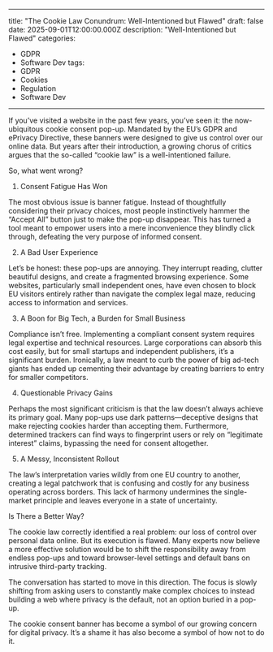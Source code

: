 
---
title: "The Cookie Law Conundrum: Well-Intentioned but Flawed"
draft: false
date: 2025-09-01T12:00:00.000Z
description: "Well-Intentioned but Flawed"
categories:
  - GDPR
  - Software Dev
tags:
  - GDPR
  - Cookies
  - Regulation
  - Software Dev
---

If you’ve visited a website in the past few years, you’ve seen it: the now-ubiquitous cookie consent pop-up. Mandated by the EU’s GDPR and ePrivacy Directive, these banners were designed to give us control over our online data. But years after their introduction, a growing chorus of critics argues that the so-called “cookie law” is a well-intentioned failure.

So, what went wrong?

1. Consent Fatigue Has Won

The most obvious issue is banner fatigue. Instead of thoughtfully considering their privacy choices, most people instinctively hammer the “Accept All” button just to make the pop-up disappear. This has turned a tool meant to empower users into a mere inconvenience they blindly click through, defeating the very purpose of informed consent.

2. A Bad User Experience

Let’s be honest: these pop-ups are annoying. They interrupt reading, clutter beautiful designs, and create a fragmented browsing experience. Some websites, particularly small independent ones, have even chosen to block EU visitors entirely rather than navigate the complex legal maze, reducing access to information and services.

3. A Boon for Big Tech, a Burden for Small Business

Compliance isn’t free. Implementing a compliant consent system requires legal expertise and technical resources. Large corporations can absorb this cost easily, but for small startups and independent publishers, it’s a significant burden. Ironically, a law meant to curb the power of big ad-tech giants has ended up cementing their advantage by creating barriers to entry for smaller competitors.

4. Questionable Privacy Gains

Perhaps the most significant criticism is that the law doesn’t always achieve its primary goal. Many pop-ups use dark patterns—deceptive designs that make rejecting cookies harder than accepting them. Furthermore, determined trackers can find ways to fingerprint users or rely on “legitimate interest” claims, bypassing the need for consent altogether.

5. A Messy, Inconsistent Rollout

The law’s interpretation varies wildly from one EU country to another, creating a legal patchwork that is confusing and costly for any business operating across borders. This lack of harmony undermines the single-market principle and leaves everyone in a state of uncertainty.

Is There a Better Way?

The cookie law correctly identified a real problem: our loss of control over personal data online. But its execution is flawed. Many experts now believe a more effective solution would be to shift the responsibility away from endless pop-ups and toward browser-level settings and default bans on intrusive third-party tracking.

The conversation has started to move in this direction. The focus is slowly shifting from asking users to constantly make complex choices to instead building a web where privacy is the default, not an option buried in a pop-up.

The cookie consent banner has become a symbol of our growing concern for digital privacy. It’s a shame it has also become a symbol of how not to do it.
